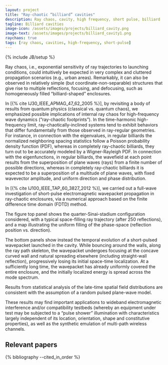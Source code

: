 ```yaml
---
layout: project
title: "Ray-chaotic “billiard” cavities"
description: Ray chaos, cavity, high frequency, short pulse, billiard
tagline: Billiard cavities
image-icon: /assets/images/projects/billiard_cavity.png
image-text: /assets/images/projects/billiard_cavity1.png
raychaos: true
tags: [ray chaos, cavities, high-frequency, short-pulse]
---
```

{% include JB/setup %}

Ray chaos, i.e., exponential sensitivity of ray trajectories to launching conditions, 
could intuitively be expected in very complex and cluttered propagation scenarios 
(e.g., urban areas). Remarkably, it can also be observed in relatively simple (but coordinate-non-separable) 
structures that give  rise to multiple reflections, focusing, and defocusing, such as 
homogeneously filled “billiard-shaped” enclosures. 

In [{% cite IJ30_IEEE_APMAG_47_62_2005 %}], by revisiting a body of results from quantum physics (classical vs. quantum chaos),
we emphasized possible implications of internal ray chaos for high-frequency wave dynamics (“ray-chaotic footprints”).
In the time-harmonic high-frequency limit, ray-chaotically-inclined systems tend to exhibit behaviors that differ fundamentally 
from those observed in ray-regular geometries.
For instance, in connection with the eigenvalues, in regular billiards 
the normalized neighboring spacing statistics follow a Poisson probability density function (PDF), 
whereas in completely ray-chaotic billiards, they turn out to be accurately modeled by a Wigner-Rayleigh PDF.
In connection with the eigenfunctions, in regular billiards, 
the wavefield at each point results from the superposition of plane waves (rays) from a finite number of 
possible directions, whereas in completely ray-chaotic billiards it is expected to be a superposition of 
a multitude of plane waves, with fixed wavevector amplitude, and uniform direction and phase distribution.

In [{% cite IJ100_IEEE_TAP_60_3827_2012 %}], we carried out a full-wave investigation of 
short-pulse electromagnetic wavepacket propagation in ray-chaotic enclosures, 
via a numerical approach based on the finite difference time domain (FDTD) method.
 
The figure top panel shows the quarter-Sinai-stadium configuration considered, with a 
typical space-filling ray trajectory (after 250 reflections), and a map illustrating 
the uniform filling of the phase-space (reflection position vs. direction).

The bottom panels show instead the temporal evolution of a short-pulsed wavepacket launched in the cavity.
While bouncing around the walls, along the ray path skeleton, the wavepacket undergoes focusing at the concave 
curved wall and natural spreading elsewhere (including straight-wall reflection), 
progressively losing its initial space-time localization. 
At a sufficiently long time, the wavepacket has already uniformly covered the entire enclosure, and the initially localized energy 
is spread across the mode spectrum.

Results from statistical analysis of the late-time spatial field distributions are 
consistent with the assumption of a random pulsed plane-wave model.

These results may find important applications
to wideband electromagnetic interference and/or compatibility testbeds
(whereby an equipment under test may be subjected to a “pulse
shower” illumination with characteristics largely independent
of its location, orientation, shape and constitutive properties),
as well as the synthetic emulation of multi-path wireless channels.

## Relevant papers
{% bibliography --cited_in_order %}